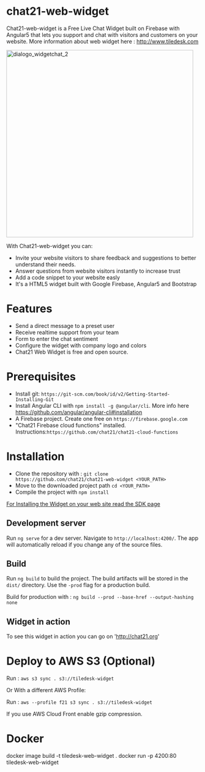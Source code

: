 # chat21-web-widget

Chat21-web-widget is a Free Live Chat Widget built on Firebase with Angular5 that lets you support and chat with visitors and customers on your website. 
More information about web widget here : http://www.tiledesk.com

<img width="488" alt="dialogo_widgetchat_2" src="https://user-images.githubusercontent.com/32448495/37662363-35110862-2c57-11e8-8720-263d1ff96f29.jpg">

With Chat21-web-widget you can:
* Invite your website visitors to share feedback and suggestions to better understand their needs.
* Answer questions from website visitors instantly to increase trust
* Add a code snippet to your website easly 
* It's a HTML5 widget built with Google Firebase, Angular5 and Bootstrap

# Features
* Send a direct message to a preset user
* Receive realtime support from your team
* Form to enter the chat sentiment
* Configure the widget with company logo and colors
* Chat21 Web Widget is free and open source.

# Prerequisites #
* Install git: `https://git-scm.com/book/id/v2/Getting-Started-Installing-Git`
* Install Angular CLI with  `npm install -g @angular/cli`. More info here https://github.com/angular/angular-cli#installation
* A Firebase project. Create one free on `https://firebase.google.com`
* "Chat21 Firebase cloud functions" installed. Instructions:`https://github.com/chat21/chat21-cloud-functions`


# Installation

* Clone the repository with : ```git clone https://github.com/chat21/chat21-web-widget <YOUR_PATH>```
* Move to the downloaded project path ```cd <YOUR_PATH>```
* Compile the project with ```npm install```

[For Installing the Widget on your web site read the SDK page](docs/sdk.md)



## Development server

Run `ng serve` for a dev server. Navigate to `http://localhost:4200/`. The app will automatically reload if you change any of the source files.

## Build
Run `ng build` to build the project. The build artifacts will be stored in the `dist/` directory. Use the `-prod` flag for a production build.

Build for production with :  `ng build --prod --base-href --output-hashing none`

## Widget in action 
To see this widget in action you can go on 'http://chat21.org'

# Deploy to AWS S3 (Optional)

Run : `aws s3 sync . s3://tiledesk-widget`

Or With a different AWS Profile: 

Run : `aws --profile f21 s3 sync . s3://tiledesk-widget`

If you use AWS Cloud Front enable gzip compression.

# Docker
docker image build -t tiledesk-web-widget .
 docker run -p 4200:80  tiledesk-web-widget
